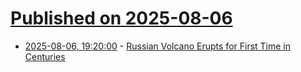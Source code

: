 # [Published on 2025-08-06](index.md)

* [2025-08-06, 19:20:00](https://soylentnews.org/article.pl?sid=25/08/05/1446223&from=rss) - [Russian Volcano Erupts for First Time in Centuries](https://soylentnews.org/article.pl?sid=25/08/05/1446223&from=rss)

